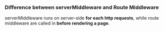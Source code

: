 ### Difference between serverMiddleware and Route Middleware

serverMiddleware runs on server-side **for each http requests**, while route middleware are called in **before rendering a page**.
